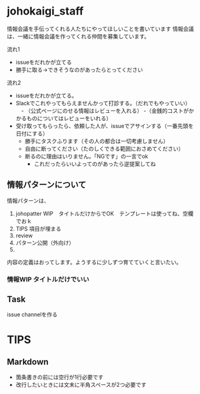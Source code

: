 # johokaigi_staff
情報会議を手伝ってくれる人たちにやってほしいことを書いています
情報会議は、一緒に情報会議を作ってくれる仲間を募集しています。

流れ1

- issueをだれかが立てる
- 勝手に取る→できそうなのがあったらとってください

流れ2
- issueをだれかが立てる。
- Slackでこれやってもらえませんかって打診する。（だれでもやっていい）
　- （公式ページにのせる情報はレビューを入れる）
 -（金銭的コストがかかるものについてはレビューをいれる）
- 受け取ってもらったら、依頼した人が、issueでアサインする（一番先頭を日付にする）
    - 勝手にタスクふります（その人の都合は一切考慮しません）
    - 自由に断ってください（たのしくできる範囲におさめてください）
    - 断るのに理由はいりません。「NGです」の一言でok
        - これだったらいいよってのがあったら逆提案してね

## 情報パターンについて
情報パターンは、

1. johopatter WIP　タイトルだけからでOK　テンプレートは使ってね、空欄でおｋ
2. TIPS 項目が埋まる
3. review
4. パターン公開（外向け）
5. 
内容の定義はおってします。ようするに少しずつ育てていくと言いたい。

### 情報WIP タイトルだけでいい


## Task
issue channelを作る

# TIPS
## Markdown

- 箇条書きの前には空行が1行必要です
- 改行したいときには文末に半角スペースが2つ必要です
  
